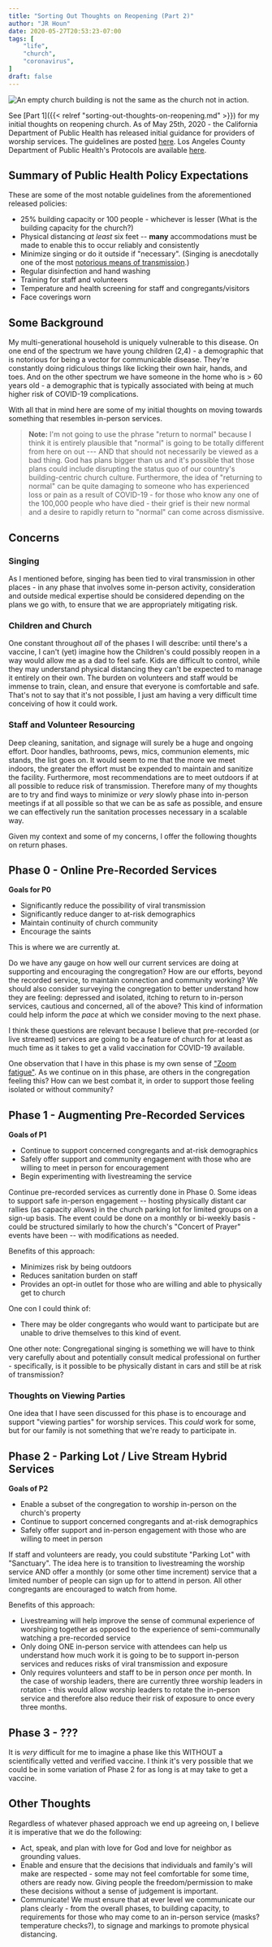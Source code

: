 ```yaml
---
title: "Sorting Out Thoughts on Reopening (Part 2)"
author: "JR Houn"
date: 2020-05-27T20:53:23-07:00
tags: [
    "life",
    "church",
    "coronavirus",
]
draft: false
---
```


![An empty church building is not the same as the church not in action.](/img/debby-hudson-empty-church.jpg)

See [Part 1]({{< relref "sorting-out-thoughts-on-reopening.md" >}}) for my initial thoughts on reopening church. As of May 25th, 2020 - the California Department of Public Health has released initial guidance for providers of worship services. The guidelines are posted [here](https://covid19.ca.gov/pdf/guidance-places-of-worship.pdf). Los Angeles County Department of Public Health's Protocols are available [here](http://ph.lacounty.gov/media/Coronavirus/docs/protocols/Reopening_PlacesofWorship.pdf).

## Summary of Public Health Policy Expectations

These are some of the most notable guidelines from the aforementioned released policies:

* 25% building capacity or 100 people - whichever is lesser (What is the building capacity for the church?)
* Physical distancing _at least_ six feet -- **many** accommodations must be made to enable this to occur reliably and consistently
* Minimize singing or do it outside if "necessary". (Singing is anecdotally one of the most [notorious means of transmission](https://www.cdc.gov/mmwr/volumes/69/wr/mm6919e6.htm?s_cid=mm6919e6_w).)
* Regular disinfection and hand washing
* Training for staff and volunteers
* Temperature and health screening for staff and congregants/visitors
* Face coverings worn

## Some Background

My multi-generational household is uniquely vulnerable to this disease. On one end of the spectrum we have young children (2,4) - a demographic that is notorious for being a vector for communicable disease. They're constantly doing ridiculous things like licking their own hair, hands, and toes. And on the other spectrum we have someone in the home who is > 60 years old - a demographic that is typically associated with being at much higher risk of COVID-19 complications.

With all that in mind here are some of my initial thoughts on moving towards something that resembles in-person services.

> **Note:** I'm not going to use the phrase "return to normal" because I think it is entirely plausible that "normal" is going to be totally different from here on out --- AND that should not necessarily be viewed as a bad thing. God has plans bigger than us and it's possible that those plans could include disrupting the status quo of our country's building-centric church culture. Furthermore, the idea of "returning to normal" can be quite damaging to someone who has experienced loss or pain as a result of COVID-19 - for those who know any one of the 100,000 people who have died - their grief is their new normal and a desire to rapidly return to "normal" can come across dismissive.

## Concerns

### Singing

As I mentioned before, singing has been tied to viral transmission in other places - in any phase that involves some in-person activity, consideration and outside medical expertise should be considered depending on the plans we go with, to ensure that we are appropriately mitigating risk.

### Children and Church

One constant throughout _all_ of the phases I will describe: until there's a vaccine, I can't (yet) imagine how the Children's could possibly reopen in a way would allow me as a dad to feel safe. Kids are difficult to control, while they may understand physical distancing they can't be expected to manage it entirely on their own. The burden on volunteers and staff would be immense to train, clean, and ensure that everyone is comfortable and safe. That's not to say that it's not possible, I just am having a very difficult time conceiving of how it could work.

### Staff and Volunteer Resourcing

Deep cleaning, sanitation, and signage will surely be a huge and ongoing effort. Door handles, bathrooms, pews, mics, communion elements, mic stands, the list goes on. It would seem to me that the more we meet indoors, the greater the effort must be expended to maintain and sanitize the facility. Furthermore, most recommendations are to meet outdoors if at all possible to reduce risk of transmission. Therefore many of my thoughts are to try and find ways to minimize or _very_ slowly phase into in-person meetings if at all possible so that we can be as safe as possible, and ensure we can effectively run the sanitation processes necessary in a scalable way.

Given my context and some of my concerns, I offer the following thoughts on return phases.

## Phase 0 - Online Pre-Recorded Services

**Goals for P0**

* Significantly reduce the possibility of viral transmission
* Significantly reduce danger to at-risk demographics
* Maintain continuity of church community
* Encourage the saints

This is where we are currently at.

Do we have any gauge on how well our current services are doing at supporting and encouraging the congregation? How are our efforts, beyond the recorded service, to maintain connection and community working? We should also consider surveying the congregation to better understand how they are feeling: depressed and isolated, itching to return to in-person services, cautious and concerned, all of the above? This kind of information could help inform the _pace_ at which we consider moving to the next phase.

I think these questions are relevant because I believe that pre-recorded (or live streamed) services are going to be a feature of church for at least as much time as it takes to get a valid vaccination for COVID-19 available.

One observation that I have in this phase is my own sense of ["Zoom fatigue"](https://www.health.com/condition/infectious-diseases/coronavirus/zoom-fatigue). As we continue on in this phase, are others in the congregation feeling this? How can we best combat it, in order to support those feeling isolated or without community?

## Phase 1 - Augmenting Pre-Recorded Services

**Goals of P1**

* Continue to support concerned congregants and at-risk demographics
* Safely offer support and community engagement with those who are willing to meet in person for encouragement
* Begin experimenting with livestreaming the service

Continue pre-recorded services as currently done in Phase 0. Some ideas to support safe in-person engagement -- hosting physically distant car rallies (as capacity allows) in the church parking lot for limited groups on a sign-up basis. The event could be done on a monthly or bi-weekly basis - could be structured similarly to how the church's "Concert of Prayer" events have been -- with modifications as needed.

Benefits of this approach:

* Minimizes risk by being outdoors
* Reduces sanitation burden on staff
* Provides an opt-in outlet for those who are willing and able to physically get to church

One con I could think of:

* There may be older congregants who would want to participate but are unable to drive themselves to this kind of event.

One other note: Congregational singing is something we will have to think very carefully about and potentially consult medical professional on further - specifically, is it possible to be physically distant in cars and still be at risk of transmission?

### Thoughts on Viewing Parties

One idea that I have seen discussed for this phase is to encourage and support "viewing parties" for worship services. This _could_ work for some, but for our family is not something that we're ready to participate in.

## Phase 2 - Parking Lot / Live Stream Hybrid Services

**Goals of P2**

* Enable a subset of the congregation to worship in-person on the church's property
* Continue to support concerned congregants and at-risk demographics
* Safely offer support and in-person engagement with those who are willing to meet in person

If staff and volunteers are ready, you could substitute "Parking Lot" with "Sanctuary". The idea here is to transition to livestreaming the worship service AND offer a monthly (or some other time increment) service that a limited number of people can sign up for to attend in person. All other congregants are encouraged to watch from home.

Benefits of this approach:

* Livestreaming will help improve the sense of communal experience of worshiping together as opposed to the experience of semi-communally watching a pre-recorded service
* Only doing ONE in-person service with attendees can help us understand how much work it is going to be to support in-person services and reduces risks of viral transmission and exposure
* Only requires volunteers and staff to be in person _once_ per month. In the case of worship leaders, there are currently three worship leaders in rotation - this would allow worship leaders to rotate the in-person service and therefore also reduce their risk of exposure to once every three months.

## Phase 3 - ???

It is _very_ difficult for me to imagine a phase like this WITHOUT a scientifically vetted and verified vaccine. I think it's very possible that we could be in some variation of Phase 2 for as long is at may take to get a vaccine.

## Other Thoughts

Regardless of whatever phased approach we end up agreeing on, I believe it is imperative that we do the following:

* Act, speak, and plan with love for God and love for neighbor as grounding values.
* Enable and ensure that the decisions that individuals and family's will make are respected - some may not feel comfortable for some time, others are ready now. Giving people the freedom/permission to make these decisions without a sense of judgement is important.
* Communicate! We must ensure that at ever level we communicate our plans clearly - from the overall phases, to building capacity, to requirements for those who may come to an in-person service (masks? temperature checks?), to signage and markings to promote physical distancing.
